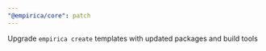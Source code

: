 ```yaml
---
"@empirica/core": patch
---
```


Upgrade `empirica create` templates with updated packages and build tools
